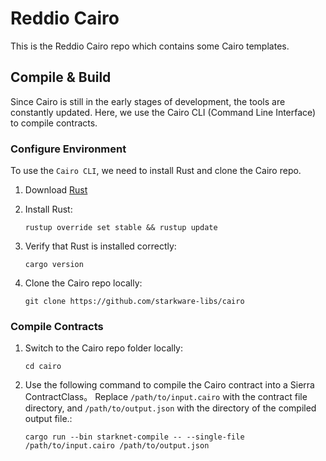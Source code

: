 # Reddio Cairo
This is the Reddio Cairo repo which contains some Cairo templates.

## Compile & Build

Since Cairo is still in the early stages of development, the tools are constantly updated. Here, we use the Cairo CLI (Command Line Interface) to compile contracts.

### Configure Environment

To use the `Cairo CLI`, we need to install Rust and clone the Cairo repo.

1. Download [Rust](https://www.rust-lang.org/tools/install)

2. Install Rust:

    ```shell
    rustup override set stable && rustup update
    ```

3. Verify that Rust is installed correctly:

    ```shell
    cargo version
    ```

4. Clone the Cairo repo locally:

    ```shell
    git clone https://github.com/starkware-libs/cairo
    ```


### Compile Contracts

1. Switch to the Cairo repo folder locally:
    ```shell
    cd cairo
    ```

2. Use the following command to compile the Cairo contract into a Sierra ContractClass。 Replace `/path/to/input.cairo` with the contract file directory, and `/path/to/output.json` with the directory of the compiled output file.:

    ```shell
    cargo run --bin starknet-compile -- --single-file /path/to/input.cairo /path/to/output.json
    ```

